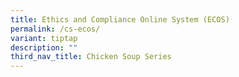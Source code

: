 ```yaml
---
title: Ethics and Compliance Online System (ECOS)
permalink: /cs-ecos/
variant: tiptap
description: ""
third_nav_title: Chicken Soup Series
---
```


